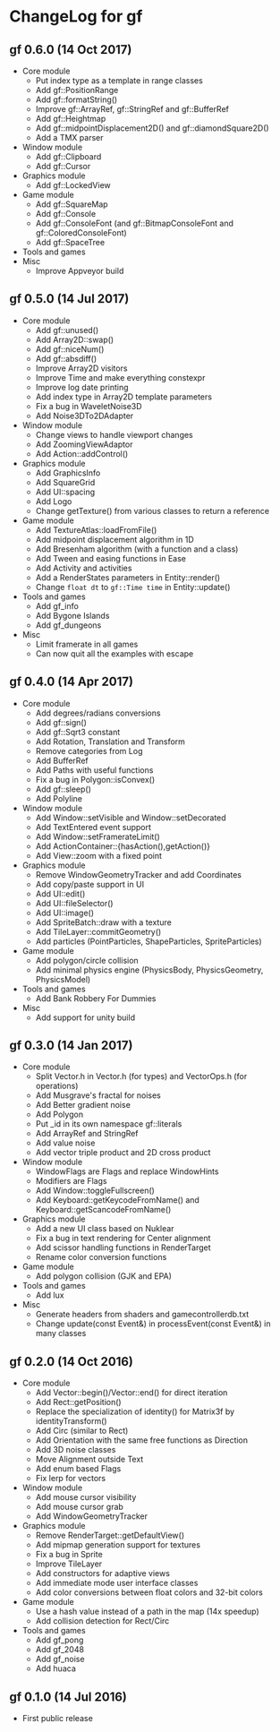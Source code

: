 # ChangeLog for gf

## gf 0.6.0 (14 Oct 2017)

- Core module
  - Put index type as a template in range classes
  - Add gf::PositionRange
  - Add gf::formatString()
  - Improve gf::ArrayRef, gf::StringRef and gf::BufferRef
  - Add gf::Heightmap
  - Add gf::midpointDisplacement2D() and gf::diamondSquare2D()
  - Add a TMX parser
- Window module
  - Add gf::Clipboard
  - Add gf::Cursor
- Graphics module
  - Add gf::LockedView
- Game module
  - Add gf::SquareMap
  - Add gf::Console
  - Add gf::ConsoleFont (and gf::BitmapConsoleFont and gf::ColoredConsoleFont)
  - Add gf::SpaceTree
- Tools and games
- Misc
  - Improve Appveyor build


## gf 0.5.0 (14 Jul 2017)

- Core module
  - Add gf::unused()
  - Add Array2D::swap()
  - Add gf::niceNum()
  - Add gf::absdiff()
  - Improve Array2D visitors
  - Improve Time and make everything constexpr
  - Improve log date printing
  - Add index type in Array2D template parameters
  - Fix a bug in WaveletNoise3D
  - Add Noise3DTo2DAdapter
- Window module
  - Change views to handle viewport changes
  - Add ZoomingViewAdaptor
  - Add Action::addControl()
- Graphics module
  - Add GraphicsInfo
  - Add SquareGrid
  - Add UI::spacing
  - Add Logo
  - Change getTexture() from various classes to return a reference
- Game module
  - Add TextureAtlas::loadFromFile()
  - Add midpoint displacement algorithm in 1D
  - Add Bresenham algorithm (with a function and a class)
  - Add Tween and easing functions in Ease
  - Add Activity and activities
  - Add a RenderStates parameters in Entity::render()
  - Change `float dt` to `gf::Time time` in Entity::update()
- Tools and games
  - Add gf_info
  - Add Bygone Islands
  - Add gf_dungeons
- Misc
  - Limit framerate in all games
  - Can now quit all the examples with escape

## gf 0.4.0 (14 Apr 2017)

- Core module
  - Add degrees/radians conversions
  - Add gf::sign()
  - Add gf::Sqrt3 constant
  - Add Rotation, Translation and Transform
  - Remove categories from Log
  - Add BufferRef
  - Add Paths with useful functions
  - Fix a bug in Polygon::isConvex()
  - Add gf::sleep()
  - Add Polyline
- Window module
  - Add Window::setVisible and Window::setDecorated
  - Add TextEntered event support
  - Add Window::setFramerateLimit()
  - Add ActionContainer::{hasAction(),getAction()}
  - Add View::zoom with a fixed point
- Graphics module
  - Remove WindowGeometryTracker and add Coordinates
  - Add copy/paste support in UI
  - Add UI::edit()
  - Add UI::fileSelector()
  - Add UI::image()
  - Add SpriteBatch::draw with a texture
  - Add TileLayer::commitGeometry()
  - Add particles (PointParticles, ShapeParticles, SpriteParticles)
- Game module
  - Add polygon/circle collision
  - Add minimal physics engine (PhysicsBody, PhysicsGeometry, PhysicsModel)
- Tools and games
  - Add Bank Robbery For Dummies
- Misc
  - Add support for unity build

## gf 0.3.0 (14 Jan 2017)

- Core module
  - Split Vector.h in Vector.h (for types) and VectorOps.h (for operations)
  - Add Musgrave's fractal for noises
  - Add Better gradient noise
  - Add Polygon
  - Put _id in its own namespace gf::literals
  - Add ArrayRef and StringRef
  - Add value noise
  - Add vector triple product and 2D cross product
- Window module
  - WindowFlags are Flags and replace WindowHints
  - Modifiers are Flags
  - Add Window::toggleFullscreen()
  - Add Keyboard::getKeycodeFromName() and Keyboard::getScancodeFromName()
- Graphics module
  - Add a new UI class based on Nuklear
  - Fix a bug in text rendering for Center alignment
  - Add scissor handling functions in RenderTarget
  - Rename color conversion functions
- Game module
  - Add polygon collision (GJK and EPA)
- Tools and games
  - Add lux
- Misc
  - Generate headers from shaders and gamecontrollerdb.txt
  - Change update(const Event&) in processEvent(const Event&) in many classes

## gf 0.2.0 (14 Oct 2016)

- Core module
  - Add Vector::begin()/Vector::end() for direct iteration
  - Add Rect::getPosition()
  - Replace the specialization of identity() for Matrix3f by identityTransform()
  - Add Circ (similar to Rect)
  - Add Orientation with the same free functions as Direction
  - Add 3D noise classes
  - Move Alignment outside Text
  - Add enum based Flags
  - Fix lerp for vectors
- Window module
  - Add mouse cursor visibility
  - Add mouse cursor grab
  - Add WindowGeometryTracker
- Graphics module
  - Remove RenderTarget::getDefaultView()
  - Add mipmap generation support for textures
  - Fix a bug in Sprite
  - Improve TileLayer
  - Add constructors for adaptive views
  - Add immediate mode user interface classes
  - Add color conversions between float colors and 32-bit colors
- Game module
  - Use a hash value instead of a path in the map (14x speedup)
  - Add collision detection for Rect/Circ
- Tools and games
  - Add gf_pong
  - Add gf_2048
  - Add gf_noise
  - Add huaca


## gf 0.1.0 (14 Jul 2016)

- First public release
